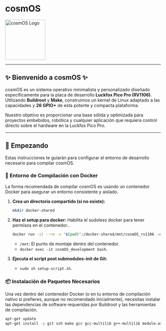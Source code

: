 # cosmOS

<img src="https://cosmit.es/C.svg" alt="cosmOS Logo" height="130"/>

---

## ✨ Bienvenido a cosmOS ✨

cosmOS es un sistema operativo minimalista y personalizado diseñado específicamente para la placa de desarrollo **Luckfox Pico Pro (RV1106)**. Utilizando **Buildroot** y **Make**, construimos un kernel de Linux adaptado a las capacidades y **26 GPIO+** de esta potente y compacta plataforma.

Nuestro objetivo es proporcionar una base sólida y optimizada para proyectos embebidos, robótica y cualquier aplicación que requiera control directo sobre el hardware en la Luckfox Pico Pro.

---

## 🚀 Empezando

Estas instrucciones te guiarán para configurar el entorno de desarrollo necesario para compilar cosmOS.

### 🐳 Entorno de Compilación con Docker

La forma recomendada de compilar cosmOS es usando un contenedor Docker para asegurar un entorno consistente y aislado.

1.  **Crea un directorio compartido (si no existe):**
    ```bash
    mkdir docker-shared
    ```
2.  **Haz el setup para docker:**
    Habilita el sudoless docker para tener permisos en el contenedor..
    ```bash
    docker run -it --rm -v "$(pwd)":/docker-shared/mnt/cosmOS_rv1106 -w /mnt/ luckfoxtech/luckfox_pico:1.0 bash
    ```
    * `/mnt`: El punto de montaje dentro del contenedor.
    *  `docker exec -it cosmOS_development bash`.

3.  **Ejecuta el script post submodules-init de Git:**
    * `sudo sh setup-script.sh`.

### 📦 Instalación de Paquetes Necesarios

Una vez dentro del contenedor Docker (o en tu entorno de compilación nativo si prefieres, aunque no recomendado inicialmente), necesitas instalar las dependencias de software requeridas por Buildroot y las herramientas de compilación.

```bash
apt-get update
apt-get install -y git ssh make gcc gcc-multilib g++-multilib module-assistant expect g++ gawk texinfo libssl-dev bison flex fakeroot cmake unzip gperf autoconf device-tree-compiler libncurses5-dev pkg-config bc python-is-python3 passwd openssl openssh-server openssh-client vim file cpio rsync
